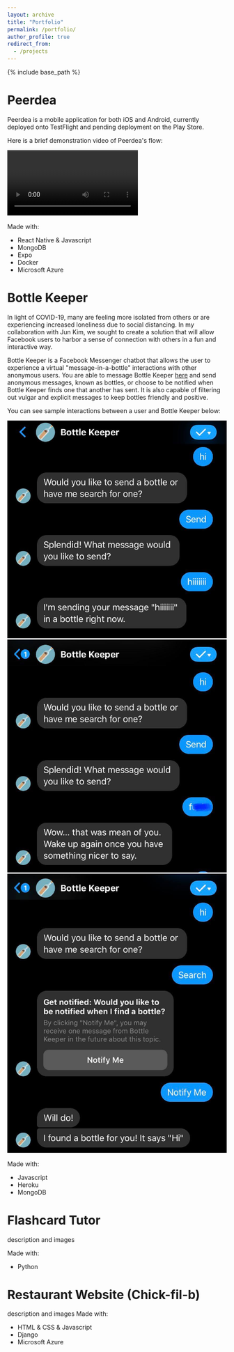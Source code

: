 ```yaml
---
layout: archive
title: "Portfolio"
permalink: /portfolio/
author_profile: true
redirect_from:
  - /projects
---
```


{% include base_path %}

Peerdea
======
Peerdea is a mobile application for both iOS and Android, currently deployed onto TestFlight and pending deployment on the Play Store. 

Here is a brief demonstration video of Peerdea's flow:

![Peerdea demo video](../files/Peerdea_preview.mp4)

Made with:
* React Native & Javascript 
* MongoDB 
* Expo 
* Docker 
* Microsoft Azure 

Bottle Keeper
======
In light of COVID-19, many are feeling more isolated from others or are experiencing increased loneliness due to social distancing. In my collaboration with Jun Kim, we sought to create a solution that will allow Facebook users to harbor a sense of connection with others in a fun and interactive way. 

Bottle Keeper is a Facebook Messenger chatbot that allows the user to experience a virtual "message-in-a-bottle" interactions with other anonymous users. You are able to message Bottle Keeper [here](https://www.facebook.com/Bottle-Keeper-110293290724548) and send anonymous messages, known as bottles, or choose to be notified when Bottle Keeper finds one that another has sent. It is also capable of filtering out vulgar and explicit messages to keep bottles friendly and positive.  

You can see sample interactions between a user and Bottle Keeper below: 

![Bottle Keeper sample image 1](../files/bottlekeeper1.jpg)
![Bottle Keeper sample image 2](../files/bottlekeeper2.jpg)
![Bottle Keeper sample image 3](../files/bottlekeeper3.jpg)

Made with:
* Javascript 
* Heroku 
* MongoDB 

Flashcard Tutor
======
description and images

Made with:
* Python 

Restaurant Website (Chick-fil-b)
======
description and images
Made with:
* HTML & CSS & Javascript
* Django 
* Microsoft Azure 
